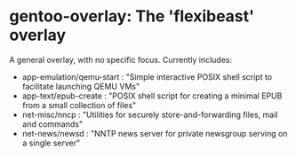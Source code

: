 # gentoo-overlay: The 'flexibeast' overlay

A general overlay, with no specific focus. Currently includes:

* app-emulation/qemu-start : "Simple interactive POSIX shell script to facilitate launching QEMU VMs"
* app-text/epub-create : "POSIX shell script for creating a minimal EPUB from a small collection of files"
* net-misc/nncp : "Utilities for securely store-and-forwarding files, mail and commands"
* net-news/newsd : "NNTP news server for private newsgroup serving on a single server"
